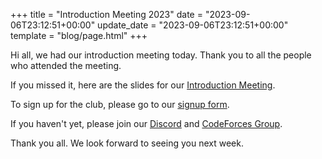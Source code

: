 +++
title = "Introduction Meeting 2023"
date = "2023-09-06T23:12:51+00:00"
update_date = "2023-09-06T23:12:51+00:00"
template = "blog/page.html"
+++

Hi all, we had our introduction meeting today. Thank you to all the people who attended the meeting.

If you missed it, here are the slides for our [Introduction Meeting](https://docs.google.com/presentation/d/17anJKWca9aNl3NRP5V2h19uoJPTFKEzTou407VMejQg/edit?usp=sharing).

To sign up for the club, please go to our [signup form](http://bit.ly/pps23-signups).

If you haven't yet, please join our [Discord](https://bit.ly/pps-discord) and [CodeForces Group](https://bit.ly/pps23-cf).

Thank you all. We look forward to seeing you next week.